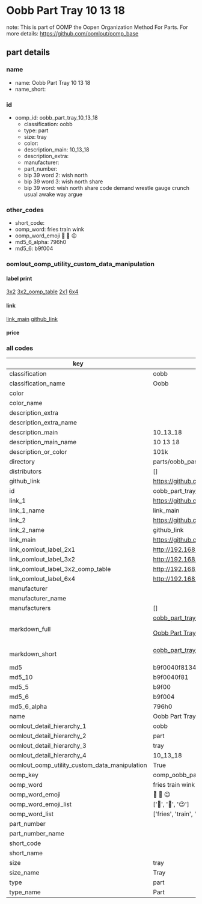 # Oobb Part Tray 10 13 18  

note: This is part of OOMP the Oopen Organization Method For Parts. For more details: https://github.com/oomlout/oomp_base

##  part details





### name
* name: Oobb Part Tray 10 13 18
* name_short: 
### id
* oomp_id: oobb_part_tray_10_13_18
  * classification: oobb
  * type: part
  * size: tray
  * color: 
  * description_main: 10_13_18
  * description_extra: 
  * manufacturer: 
  * part_number: 
  * bip 39 word 2: wish north
  * bip 39 word 3: wish north share
  * bip 39 word: wish north share code demand wrestle gauge crunch usual awake way argue

### other_codes
* short_code: 
* oomp_word: fries train wink
* oomp_word_emoji :fries: :train: :wink:
* md5_6_alpha: 796h0
* md5_6: b9f004






### oomlout_oomp_utility_custom_data_manipulation
#### label print
[3x2](http://192.168.1.245:1112/?label=oomp%20796h0)
[3x2_oomp_table](http://192.168.1.107:1112/?label=oomp%20796h0)
[2x1](http://192.168.1.242:1112/?label=oomp%20796h0)
[6x4](http://192.168.1.55:1112/?label=oomp%20796h0)    

#### link

[link_main](https://github.com/oomlout/oomlout_oomp_current_version_messy/tree/main/parts/oobb_part_tray_10_13_18) [github_link](https://github.com/oomlout/oomlout_oomp_part_src/tree/main/parts/oobb_part_tray_10_13_18)                             

#### price







### all codes 
| key | value |  
| --- | --- |  
| classification | oobb |  
| classification_name | Oobb |  
| color |  |  
| color_name |  |  
| description_extra |  |  
| description_extra_name |  |  
| description_main | 10_13_18 |  
| description_main_name | 10 13 18 |  
| description_or_color | 101k |  
| directory | parts/oobb_part_tray_10_13_18 |  
| distributors | [] |  
| github_link | https://github.com/oomlout/oomlout_oomp_part_src/tree/main/parts/oobb_part_tray_10_13_18 |  
| id | oobb_part_tray_10_13_18 |  
| link_1 | https://github.com/oomlout/oomlout_oomp_current_version_messy/tree/main/parts/oobb_part_tray_10_13_18 |  
| link_1_name | link_main |  
| link_2 | https://github.com/oomlout/oomlout_oomp_part_src/tree/main/parts/oobb_part_tray_10_13_18 |  
| link_2_name | github_link |  
| link_main | https://github.com/oomlout/oomlout_oomp_current_version_messy/tree/main/parts/oobb_part_tray_10_13_18 |  
| link_oomlout_label_2x1 | http://192.168.1.242:1112/?label=oomp%20796h0 |  
| link_oomlout_label_3x2 | http://192.168.1.245:1112/?label=oomp%20796h0 |  
| link_oomlout_label_3x2_oomp_table | http://192.168.1.107:1112/?label=oomp%20796h0 |  
| link_oomlout_label_6x4 | http://192.168.1.55:1112/?label=oomp%20796h0 |  
| manufacturer |  |  
| manufacturer_name |  |  
| manufacturers | [] |  
| markdown_full | [oobb_part_tray_10_13_18](https://github.com/oomlout/oomlout_oomp_current_version_messy/tree/main/parts/oobb_part_tray_10_13_18)<br>[](https://github.com/oomlout/oomlout_oomp_current_version_messy/tree/main/parts/oobb_part_tray_10_13_18)<br>[Oobb Part Tray 10 13 18](https://github.com/oomlout/oomlout_oomp_current_version_messy/tree/main/parts/oobb_part_tray_10_13_18)<br><br> |  
| markdown_short | [oobb_part_tray_10_13_18](https://github.com/oomlout/oomlout_oomp_current_version_messy/tree/main/parts/oobb_part_tray_10_13_18)<br><br> |  
| md5 | b9f0040f8134ec13f91d12d18a6597e4 |  
| md5_10 | b9f0040f81 |  
| md5_5 | b9f00 |  
| md5_6 | b9f004 |  
| md5_6_alpha | 796h0 |  
| name | Oobb Part Tray 10 13 18 |  
| oomlout_detail_hierarchy_1 | oobb |  
| oomlout_detail_hierarchy_2 | part |  
| oomlout_detail_hierarchy_3 | tray |  
| oomlout_detail_hierarchy_4 | 10_13_18 |  
| oomlout_oomp_utility_custom_data_manipulation | True |  
| oomp_key | oomp_oobb_part_tray_10_13_18 |  
| oomp_word | fries train wink |  
| oomp_word_emoji | :fries: :train: :wink: |  
| oomp_word_emoji_list | [':fries:', ':train:', ':wink:'] |  
| oomp_word_list | ['fries', 'train', 'wink'] |  
| part_number |  |  
| part_number_name |  |  
| short_code |  |  
| short_name |  |  
| size | tray |  
| size_name | Tray |  
| type | part |  
| type_name | Part |  
